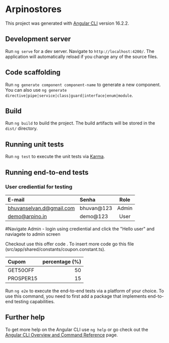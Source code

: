# Arpinostores

This project was generated with [Angular CLI](https://github.com/angular/angular-cli) version 16.2.2.

## Development server

Run `ng serve` for a dev server. Navigate to `http://localhost:4200/`. The application will automatically reload if you change any of the source files.

## Code scaffolding

Run `ng generate component component-name` to generate a new component. You can also use `ng generate directive|pipe|service|class|guard|interface|enum|module`.

## Build

Run `ng build` to build the project. The build artifacts will be stored in the `dist/` directory.

## Running unit tests

Run `ng test` to execute the unit tests via [Karma](https://karma-runner.github.io).

## Running end-to-end tests

### User crediential for testing

| E-mail                         | Senha      | Role  |
| :--------------------          | :--------- | :---: |
| bhuvanselvan.d@gmail.com       | bhuvan@123  | Admin |
| demo@arpino.in                 | demo@123    | User  |

#Navigate 
Admin -  login using crediential and click the "Hello user" and naviagete to admin screen

Checkout use this offer code . 
To insert more code go this file (src/app/shared/constants/coupon.constant.ts).

| Cupom     | percentage (%) |
| :-------- | -----------: |
| GET50OFF  |           50 |
| PROSPER15 |           15 |

Run `ng e2e` to execute the end-to-end tests via a platform of your choice. To use this command, you need to first add a package that implements end-to-end testing capabilities.

## Further help

To get more help on the Angular CLI use `ng help` or go check out the [Angular CLI Overview and Command Reference](https://angular.io/cli) page.
